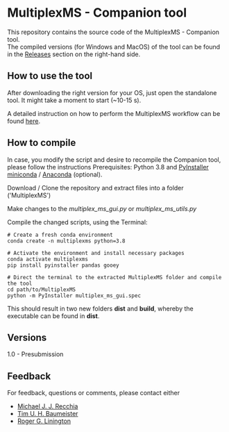 # MultiplexMS - Companion tool
This repository contains the source code of the
MultiplexMS - Companion tool. <br> 
The compiled versions (for Windows and MacOS) of the tool can be found in the 
[Releases](https://github.com/liningtonlab/MultiplexMS/releases) section on 
the right-hand side. 

## How to use the tool

After downloading the right version for your OS, just open the standalone tool.
It might take a moment to start (~10-15 s).

A detailed instruction on how to perform the MultiplexMS workflow can be found 
[here](https://liningtonlab.github.io/MultiplexMS_documentation/).

## How to compile
In case, you modify the script and desire to recompile the Companion tool, 
please follow the instructions
Prerequisites: Python 3.8 and [PyInstaller](https://pyinstaller.org/en/stable/)
[miniconda](https://docs.conda.io/en/latest/miniconda.html) / [Anaconda](https://docs.anaconda.com/anaconda/install/index.html) (optional). <br>

Download / Clone the repository and extract files into a folder ('MultiplexMS')

Make changes to the _multiplex_ms_gui.py_ or _multiplex_ms_utils.py_ 

Compile the changed scripts, using the Terminal:

```shell
# Create a fresh conda environment 
conda create -n multiplexms python=3.8
```
```shell
# Activate the environment and install necessary packages
conda activate multiplexms
pip install pyinstaller pandas gooey
```
```shell
# Direct the terminal to the extracted MultiplexMS folder and compile the tool
cd path/to/MultiplexMS
python -m PyInstaller multiplex_ms_gui.spec
```

This should result in two new folders **dist** and **build**, whereby the
executable can be found in **dist**.

## Versions
1.0 - Presubmission

## Feedback
For feedback, questions or comments, please contact either 
- [Michael J. J. Recchia](mailto:michael_recchia@sfu.ca)
- [Tim U. H. Baumeister](mailto:tim.baumeister@gmx.de)
- [Roger G. Linington](mailto:rliningt@sfu.ca)